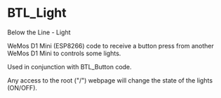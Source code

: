 # BTL_Light
Below the Line - Light 

WeMos D1 Mini (ESP8266) code to receive a button press from another WeMos D1 Mini to controls some lights.

Used in conjunction with BTL_Button code.

Any access to the root ("/") webpage will change the state of the lights (ON/OFF).
